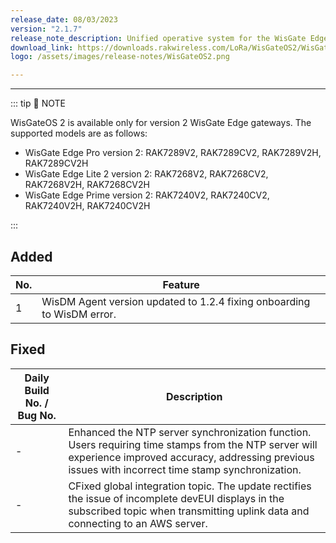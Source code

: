 ```yaml
---
release_date: 08/03/2023
version: "2.1.7"
release_note_description: Unified operative system for the WisGate Edge line that provides a feature-rich environment to access and configure the LoRaWAN gateway. The latest version of WisGateOS 2 is based on the latest version of the OpenWRT kernel for better security. WisGateOS 2 uses a simplified user interface that makes it easier to use and program. Integrated with WisDM, which allows the remote management of gateways and firmware. With extension functionality, the user can add extra features and functions to their gateways.
download_link: https://downloads.rakwireless.com/LoRa/WisGateOS2/WisGateOS2_Latest_Firmware.zip
logo: /assets/images/release-notes/WisGateOS2.png

---
```


<rk-release-notes/>

---

::: tip 📝 NOTE

WisGateOS 2 is available only for version 2 WisGate Edge gateways.
The supported models are as follows:
 - WisGate Edge Pro version 2: RAK7289V2, RAK7289CV2, RAK7289V2H, RAK7289CV2H
 - WisGate Edge Lite 2 version 2:  RAK7268V2, RAK7268CV2, RAK7268V2H, RAK7268CV2H
 - WisGate Edge Prime version 2: RAK7240V2, RAK7240CV2, RAK7240V2H, RAK7240CV2H

:::

## Added

| No. | Feature                                                                |
| --- | ---------------------------------------------------------------------- |
| 1   | WisDM Agent version updated to 1.2.4 fixing onboarding to WisDM error. |

## Fixed

| Daily Build No. / Bug No. | Description                                                                                                                                                                                                |
| ------------------------- | ---------------------------------------------------------------------------------------------------------------------------------------------------------------------------------------------------------- |
| -                         | Enhanced the NTP server synchronization function. Users requiring time stamps from the NTP server will experience improved accuracy, addressing previous issues with incorrect time stamp synchronization. |
| -                         | CFixed global integration topic. The update rectifies the issue of incomplete devEUI displays in the subscribed topic when transmitting uplink data and connecting to an AWS server.                       |
